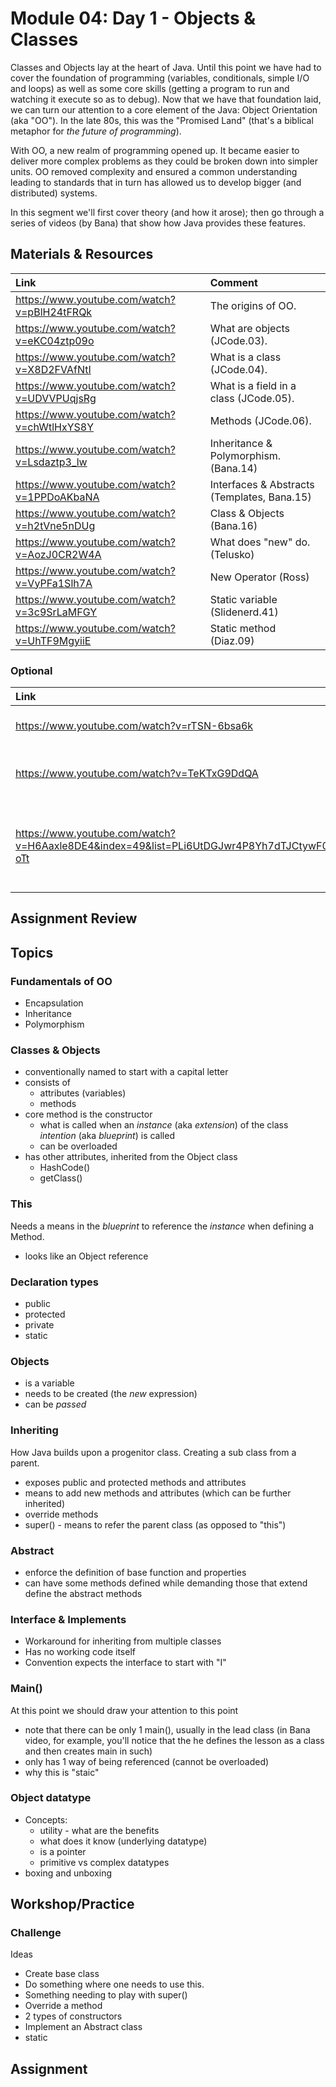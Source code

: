 # Module 04: Day 1 - Objects & Classes 
Classes and Objects lay at the heart of Java.  Until this point we have had to cover the foundation of programming (variables, conditionals, simple I/O and loops) as well as some core skills (getting a program to run and watching it execute so as to debug).  Now that we have that foundation laid, we can turn our attention to a core element of the Java: Object Orientation (aka "OO").  In the late 80s, this was the &quot;Promised Land&quot; (that&apos;s a biblical metaphor for *the future of programming*).  

With OO, a new realm of programming opened up.  It became easier to deliver more complex problems as they could be broken down into simpler units.  OO removed complexity and ensured a common understanding leading to standards that in turn has allowed us to develop bigger (and distributed) systems.

In this segment we'll first cover theory (and how it arose); then go through a series of videos (by Bana) that show how Java provides these features.

## Materials & Resources

| Link | Comment |
|:---- |:------- |
|https://www.youtube.com/watch?v=pBlH24tFRQk|The origins of OO.|
|https://www.youtube.com/watch?v=eKC04ztp09o|What are objects (JCode.03).|
|https://www.youtube.com/watch?v=X8D2FVAfNtI|What is a class (JCode.04).|
|https://www.youtube.com/watch?v=UDVVPUqjsRg|What is a field in a class (JCode.05).|
|https://www.youtube.com/watch?v=chWtlHxYS8Y|Methods (JCode.06).|
|https://www.youtube.com/watch?v=Lsdaztp3_lw|Inheritance &amp; Polymorphism. (Bana.14)|
|https://www.youtube.com/watch?v=1PPDoAKbaNA|Interfaces & Abstracts (Templates, Bana.15)|
|https://www.youtube.com/watch?v=h2tVne5nDUg|Class & Objects (Bana.16)|
|https://www.youtube.com/watch?v=AozJ0CR2W4A|What does "new" do. (Telusko)|
|https://www.youtube.com/watch?v=VyPFa1Slh7A|New Operator (Ross)|
|https://www.youtube.com/watch?v=3c9SrLaMFGY|Static variable (Slidenerd.41)|
|https://www.youtube.com/watch?v=UhTF9MgyiiE|Static method (Diaz.09)|



### Optional
| Link | Comment |
|:---- |:------ |
|https://www.youtube.com/watch?v=rTSN-6bsa6k|Comparison of languages.|
|https://www.youtube.com/watch?v=TeKTxG9DdQA|Inheritance, another perspective (EJ.14)|
|https://www.youtube.com/watch?v=H6Aaxle8DE4&index=49&list=PLi6UtDGJwr4P8Yh7dTJCtywF0hmNe-oTt|Interfaces, more examples to understand inheritance (Posch.01-4)|


## Assignment Review


## Topics

### Fundamentals of OO
- Encapsulation
- Inheritance
- Polymorphism

### Classes &amp; Objects
- conventionally named to start with a capital letter
- consists of 
  - attributes (variables)
  - methods
- core method is the constructor
  - what is called when an *instance* (aka *extension*) of the class *intention* (aka *blueprint*) is called
  - can be overloaded
- has other attributes, inherited from the Object class
  - HashCode()
  - getClass()

### This
Needs a means in the *blueprint* to reference the *instance* when defining a Method.
- looks like an Object reference

### Declaration types
- public
- protected
- private
- static

### Objects
- is a variable
- needs to be created (the *new* expression)
- can be *passed*

### Inheriting
How Java builds upon a progenitor class.  Creating a sub class from a parent.
- exposes public and protected methods and attributes
- means to add new methods and attributes (which can be further inherited)
- override methods
- super() - means to refer the parent class (as opposed to &quot;this&quot;)

### Abstract
- enforce the definition of base function and properties
- can have some methods defined while demanding those that extend define the abstract methods

### Interface & Implements
- Workaround for inheriting from multiple classes
- Has no working code itself
- Convention expects the interface to start with &quot;I&quot;

### Main()
At this point we should draw your attention to this point
- note that there can be only 1 main(), usually in the lead class (in Bana video, for example, you'll notice that the he defines the lesson as a class and then creates main in such)
- only has 1 way of being referenced (cannot be overloaded)
- why this is &quot;staic&quot;


### Object datatype
- Concepts: 
  - utility - what are the benefits
  - what does it know (underlying datatype)
  - is a pointer
  - primitive vs complex datatypes
- boxing and unboxing  



## Workshop/Practice 

### Challenge 
Ideas
- Create base class
- Do something where one needs to use this.
- Something needing to play with super()
- Override a method
- 2 types of constructors
- Implement an Abstract class
- static

## Assignment
